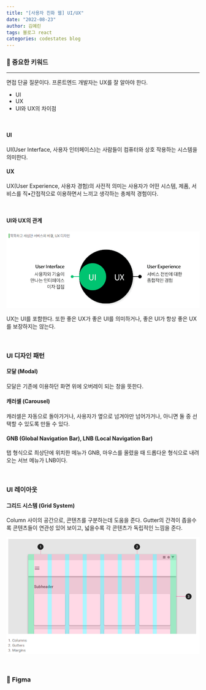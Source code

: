 ```yaml
---
title: "[사용자 친화 웹] UI/UX"
date: "2022-08-23"
author: 김예린
tags: 블로그 react
categories: codestates blog
---
```


### 🎄 중요한 키워드
---

면접 단골 질문이다. 프론트엔드 개발자는 UX를 잘 알아야 한다.

- UI
- UX
- UI와 UX의 차이점

<br>

#### UI

UI(User Interface, 사용자 인터페이스)는 사람들이 컴퓨터와 상호 작용하는 시스템을 의미한다.

#### UX


UX(User Experience, 사용자 경험)의 사전적 의미는 사용자가 어떤 시스템, 제품, 서비스를 직•간접적으로 이용하면서 느끼고 생각하는 총체적 경험이다.

<br>

#### UI와 UX의 관계

![Chinese Salty Egg](./uiux.PNG)

UX는 UI를 포함한다. 또한 좋은 UX가 좋은 UI를 의미하거나, 좋은 UI가 항상 좋은 UX를 보장하지는 않는다.

<br>

### UI 디자인 패턴

#### 모달 (Modal)

모달은 기존에 이용하던 화면 위에 오버레이 되는 창을 뜻한다. 

#### 캐러셀 (Carousel)

캐러셀은 자동으로 돌아가거나, 사용자가 옆으로 넘겨야만 넘어가거나, 아니면 둘 중 선택할 수 있도록 만들 수 있다.

#### GNB (Global Navigation Bar), LNB (Local Navigation Bar)

탭 형식으로 최상단에 위치한 메뉴가 GNB, 마우스를 올렸을 때 드롭다운 형식으로 내려오는 서브 메뉴가 LNB이다.

<br>

### UI 레이아웃

#### 그리드 시스템 (Grid System)

Column 사이의 공간으로, 콘텐츠를 구분하는데 도움을 준다. Gutter의 간격이 좁을수록 콘텐츠들이 연관성 있어 보이고, 넓을수록 각 콘텐츠가 독립적인 느낌을 준다.

![Chinese Salty Egg](./gutter.PNG)

<br>

### 🎨 Figma